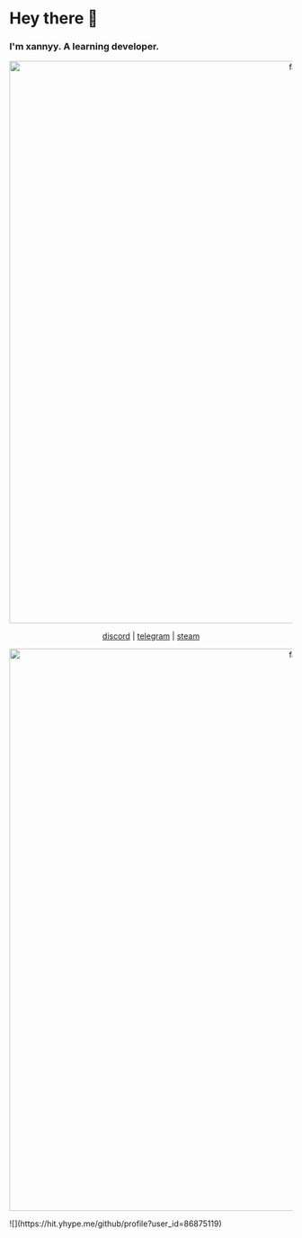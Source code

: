 # Hey there 👋
### I'm xannyy. A learning developer.

<p align="center">  
  <img src="https://cdn.discordapp.com/attachments/631162287968747550/762808835546808360/line.gif" alt="fax" width="1000" height="">
</p>
</p>
<p align="center">
    <a href="https://discord.com/users/852585646496546817">discord</a>
    |
    <a href="https://t.me/wherls">telegram</a>
    |
    <a href="https://steamcommunity.com/id/summrsK/">steam</a>
</p>
<p align="center">  
  <img src="https://cdn.discordapp.com/attachments/631162287968747550/762808835546808360/line.gif" alt="fax" width="1000" height="">
</p>
![](https://hit.yhype.me/github/profile?user_id=86875119)
